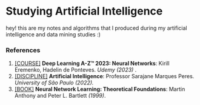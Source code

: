 # Studying Artificial Intelligence
hey! this are my notes and algorithms that I produced during my artificial intelligence and data mining studies :)


### References
 1. [\[COURSE\]](https://www.udemy.com/course/deeplearning/)  **Deep Learning A-Z™ 2023: Neural Networks**: Kirill Eremenko, Hadelin de Ponteves. *Udemy (2023)* .
 2. [\[DISCIPLINE\]](https://uspdigital.usp.br/jupiterweb/obterDisciplina?sgldis=ACH2016)  **Artificial Intelligence**: Professor Sarajane Marques Peres. *University of São Paulo (2022).*
 3. [\[BOOK\]](https://www.amazon.com.br/Neural-Network-Learning-Theoretical-Foundations/dp/052111862X) **Neural Network Learning: Theoretical Foundations**: Martin Anthony and Peter L. Bartlett *(1999)*.

